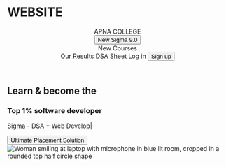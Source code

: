 # WEBSITE
<html lang="en">
 <head>
  <meta charset="utf-8"/>
  <meta content="width=device-width, initial-scale=1" name="viewport"/>
  <title>
   Apna College
  </title>
  <script src="https://cdn.tailwindcss.com">
  </script>
  <link href="https://cdnjs.cloudflare.com/ajax/libs/font-awesome/5.15.3/css/all.min.css" rel="stylesheet"/>
  <link href="https://fonts.googleapis.com/css2?family=Inter:wght@400;600&amp;display=swap" rel="stylesheet"/>
  <style>
   body {
      font-family: 'Inter', sans-serif;
    }
  </style>
 </head>
 <body class="bg-gradient-to-r from-white to-blue-100 min-h-screen">
  <header class="flex items-center justify-between px-6 py-4 max-w-7xl mx-auto">
   <div class="flex items-center space-x-1">
    <span class="font-extrabold text-black text-xl">
     APNA
    </span>
    <span class="font-extrabold text-yellow-500 text-xl">
     COLLEGE
    </span>
   </div>
   <nav class="flex items-center space-x-6 text-sm font-semibold">
    <button class="bg-blue-600 text-white rounded-md px-4 py-2 text-xs font-semibold">
     New Sigma 9.0
    </button>
    <div class="relative group cursor-pointer">
     <span>
      New Courses
     </span>
     <i class="fas fa-caret-down ml-1 text-black text-xs">
     </i>
    </div>
    <a class="hover:underline" href="#">
     Our Results
    </a>
    <a class="hover:underline" href="#">
     DSA Sheet
    </a>
    <a class="hover:underline" href="#">
     Log in
    </a>
    <button class="border border-blue-600 text-blue-600 rounded-md px-4 py-2 text-xs font-semibold hover:bg-blue-50">
     Sign up
    </button>
   </nav>
  </header>
  <main class="max-w-7xl mx-auto px-6 flex flex-col md:flex-row items-center md:items-start gap-10 md:gap-20 mt-20">
   <section class="max-w-xl flex flex-col space-y-4 md:space-y-6">
    <h2 class="text-2xl md:text-3xl font-semibold text-black leading-tight">
     Learn &amp; become the
    </h2>
    <h3 class="text-blue-700 text-2xl md:text-3xl font-semibold leading-tight">
     Top 1% software developer
    </h3>
    <p class="text-base md:text-lg text-black">
     Sigma - DSA + Web Develop|
    </p>
    <button class="bg-blue-700 text-white rounded-md px-6 py-3 w-max font-semibold flex items-center space-x-2">
     <span class="text-yellow-400 font-bold">
      Ultimate
     </span>
     <span>
      Placement Solution
     </span>
     <i class="fas fa-chevron-right text-sm">
     </i>
    </button>
   </section>
   <section class="flex-shrink-0">
    <img alt="Woman smiling at laptop with microphone in blue lit room, cropped in a rounded top half circle shape" class="w-80 h-80 object-cover rounded-t-[50%] rounded-b-none rounded-l-none rounded-r-none" src="https://placehold.co/400x400/png?text=Woman+smiling+at+laptop+with+microphone+in+blue+lit+room"/>
   </section>
  </main>
 </body>
</html>

